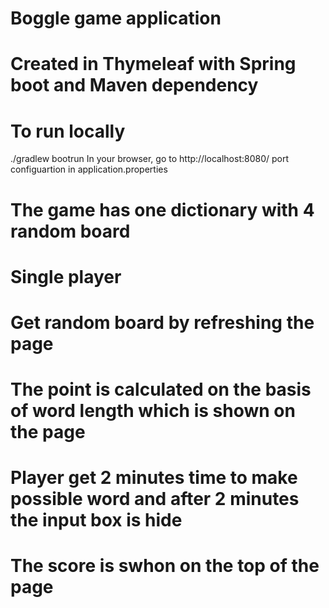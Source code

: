 # Boggle game application
# Created in Thymeleaf with Spring boot and Maven dependency
# To run locally
  ./gradlew bootrun
  In your browser, go to http://localhost:8080/ port configuartion in application.properties
# The game has one dictionary with 4 random board  
# Single player
# Get random board by refreshing the page
# The point is calculated on the basis of word length which is shown on the page
# Player get 2 minutes time to make possible word and after 2 minutes the input box is hide
# The score is swhon on the top of the page

